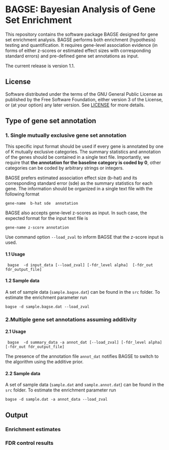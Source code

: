 # BAGSE: Bayesian Analysis of Gene Set Enrichment

This repository contains the software package BAGSE designed for gene set enrichment analysis. BAGSE performs both enrichment (hypothesis) testing and quantification. It requires gene-level association evidence (in forms of either z-scores or estimated effect sizes with corresponding standard errors) and pre-defined gene set annotations as input.

The current release is version 1.1.

## License

Software distributed under the terms of the GNU General Public License as published by the Free Software Foundation, either version 3 of the License, or (at your option) any later version. See [LICENSE](http://www.gnu.org/licenses/gpl-3.0.en.html) for more details.

## Type of gene set annotation

### 1. Single mutually exclusive gene set annotation

This specific input format should be used if every gene is annotated by one of K mutually exclusive categories. The summary statistics and annotation of the genes should be contained in a single text file. 
Importantly, we require that **the annotation for the baseline category is coded by 0**, other categories can be coded by arbitrary strings or integers.


BAGSE prefers estimated association effect size (b-hat) and its corresponding standard error (sde) as the summary statistics for each gene. The information should be organized in a single text file with the following format

``` 
gene-name  b-hat sde  annotation
```

BAGSE also accepts gene-level z-scores as input. In such case, the expected format for the input text file is

```
gene-name z-score annotation
```
Use command option ``--load_zval`` to inform BAGSE that the z-score input is used. 


#### 1.1  Usage 

```
 bagse  -d input_data [--load_zval] [-fdr_level alpha]  [-fdr_out fdr_output_file]
```


#### 1.2 Sample data

A set of sample data (``sample.bagse.dat``) can be found in the ``src`` folder. To estimate the enrichment parameter run

```
bagse -d sample.bagse.dat --load_zval 
```


### 2.Multiple gene set annotations assuming additivity

#### 2.1  Usage

```
 bagse  -d summary_data -a annot_dat [--load_zval] [-fdr_level alpha]  [-fdr_out fdr_output_file]
```

The presence of the annotation file ``annot_dat`` notifies BAGSE to switch to the algorithm using the additive prior. 


#### 2.2 Sample data

A set of sample data (``sample.dat`` and ``sample.annot.dat``) can be found in the ``src`` folder. To estimate the enrichment parameter run

```
bagse -d sample.dat -a annot_data --load_zval
```




## Output 

### Enrichment estimates

### FDR control results





